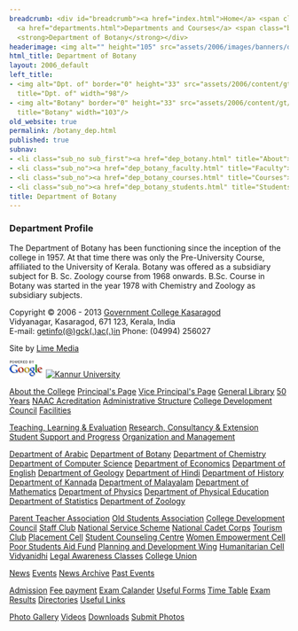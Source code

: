 ```yaml
---
breadcrumb: <div id="breadcrumb"><a href="index.html">Home</a> <span class="breadcrumb_spacer">&gt;</span>
  <a href="departments.html">Departments and Courses</a> <span class="breadcrumb_spacer">&gt;</span>
  <strong>Department of Botany</strong></div>
headerimage: <img alt="" height="105" src="assets/2006/images/banners/departments.jpg" width="472"/>
html_title: Department of Botany
layout: 2006_default
left_title:
- <img alt="Dpt. of" border="0" height="33" src="assets/2006/content/gt/fcb6421c7c62628408190d4ca84029e5.png"
  title="Dpt. of" width="98"/>
- <img alt="Botany" border="0" height="33" src="assets/2006/content/gt/5e27a06476458eedd01db97afdec71f6.png"
  title="Botany" width="103"/>
old_website: true
permalink: /botany_dep.html
published: true
subnav:
- <li class="sub_no sub_first"><a href="dep_botany.html" title="About">About</a></li>
- <li class="sub_no"><a href="dep_botany_faculty.html" title="Faculty">Faculty</a></li>
- <li class="sub_no"><a href="dep_botany_courses.html" title="Courses">Courses</a></li>
- <li class="sub_no"><a href="dep_botany_students.html" title="Students">Students</a></li>
title: Department of Botany
---
```


### Department Profile

The Department of Botany has been functioning since the inception of the
college in 1957. At that time there was only the Pre-University Course,
affiliated to the University of Kerala. Botany was offered as a subsidiary
subject for B. Sc. Zoology course from 1968 onwards. B.Sc. Course in Botany
was started in the year 1978 with Chemistry and Zoology as subsidiary
subjects.

Copyright © 2006 - 2013 [Government College Kasaragod](index.html)  
Vidyanagar, Kasaragod, 671 123, Kerala, India  
E-mail: [getinfo(@)gck(.)ac(.)in](contact.html) Phone: (04994) 256027  
  
Site by [Lime Media](http://www.limeconsultants.com/)

[![Powered by Google](assets/2006/images/google.jpg)](http://www.google.com/) [![Kannur
University](assets/2006/images/ku_logo.gif)](http://www.kannuruniversity.ac.in/)

[About the College](about.html) [Principal's Page](principal.html) [Vice
Principal's Page](vice_principal.html) [General Library](library.html) [50
Years](50years.html) [NAAC Acreditation](naac.html) [Administrative
Structure](administrative_structure.html) [College Development
Council](college_development_council.html) [Facilities](facilities.html)

[Teaching, Learning & Evaluation](Teaching_Learning_Evaluation.html)
[Research, Consultancy & Extension](Research_Consultancy_Extension.html)
[Student Support and Progress](Student_support_and_Progress.html)
[Organization and Management](Organization_and_Management.html)

[Department of Arabic](arabic_dep.html) [Department of
Botany](botany_dep.html) [Department of Chemistry](chem_dep.html) [Department
of Computer Science](cs_dep.html) [Department of
Economics](economics_dep.html) [Department of English](english_dep.html)
[Department of Geology](geology_dep.html) [Department of
Hindi](hindi_dep.html) [Department of History](history_dep.html) [Department
of Kannada](kannada_dep.html) [Department of Malayalam](malayalam_dep.html)
[Department of Mathematics](mathematics_dep.html) [Department of
Physics](physics_dep.html) [Department of Physical Education](pe_dep.html)
[Department of Statistics](statistics_dep.html) [Department of
Zoology](zoology_dep.html)

[Parent Teacher Association](pta.html) [Old Students
Association](Old_Students_Association.html) [College Development
Council](college_development_council.html) [Staff Club](Staff_Club.html)
[National Service Scheme](nss.html) [National Cadet Corps](ncc.html) [Tourism
Club](tourism_club.html) [Placement Cell](Placement_Cell.html) [Student
Counseling Centre](Student_Counseling_Centre.html) [Women Empowerment
Cell](Women_Empowerment_Cell.html) [Poor Students Aid
Fund](Poor_Students_Aid_Fund.html) [Planning and Development
Wing](Planning_and_Development_Wing.html) [Humanitarian
Cell](Humanitarian_Cell.html) [Vidyanidhi](Vidyanidhi.html) [Legal Awareness
Classes](Legal_Awareness_Classes.html) [College Union](College_Union.html)

[News](news.html) [Events](events.html) [News Archive](news_archive.html)
[Past Events](past_events.html)

[Admission](admission.html) [Fee payment](fee_payment.html) [Exam
Calander](exam_calander.html) [Useful Forms](useful_forms.html) [Time
Table](time_table.html) [Exam Results](exam_results.html)
[Directories](directories.html) [Useful Links](links.html)

[Photo Gallery](photo_gallery.html) [Videos](videos.html)
[Downloads](downloads.html) [Submit Photos](submit_photos.html)